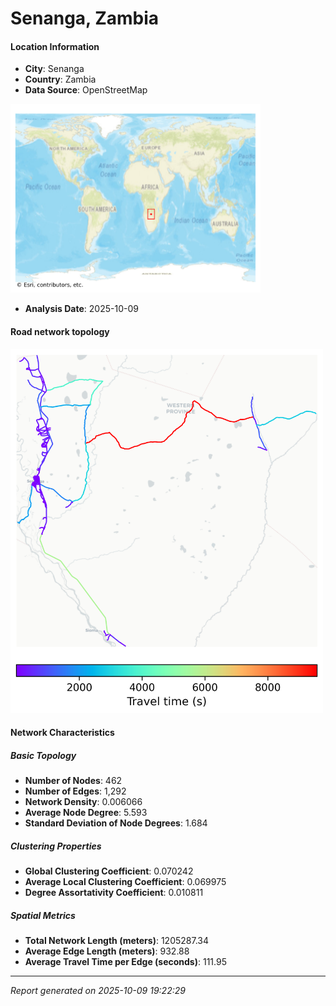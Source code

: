 # Senanga, Zambia

#### Location Information

- **City**: Senanga
- **Country**: Zambia
- **Data Source**: OpenStreetMap
<img src="Senanga_location.png" alt="Senanga Location Map" width="400" />

- **Analysis Date**: 2025-10-09

#### Road network topology

<img src="Senanga_network_map.png" alt="Senanga Road Network Map" width="500"/>

#### Network Characteristics

##### Basic Topology

- **Number of Nodes**: 462
- **Number of Edges**: 1,292
- **Network Density**: 0.006066
- **Average Node Degree**: 5.593
- **Standard Deviation of Node Degrees**: 1.684

##### Clustering Properties

- **Global Clustering Coefficient**: 0.070242
- **Average Local Clustering Coefficient**: 0.069975
- **Degree Assortativity Coefficient**: 0.010811

##### Spatial Metrics

- **Total Network Length (meters)**: 1205287.34
- **Average Edge Length (meters)**: 932.88
- **Average Travel Time per Edge (seconds)**: 111.95

---
*Report generated on 2025-10-09 19:22:29*
